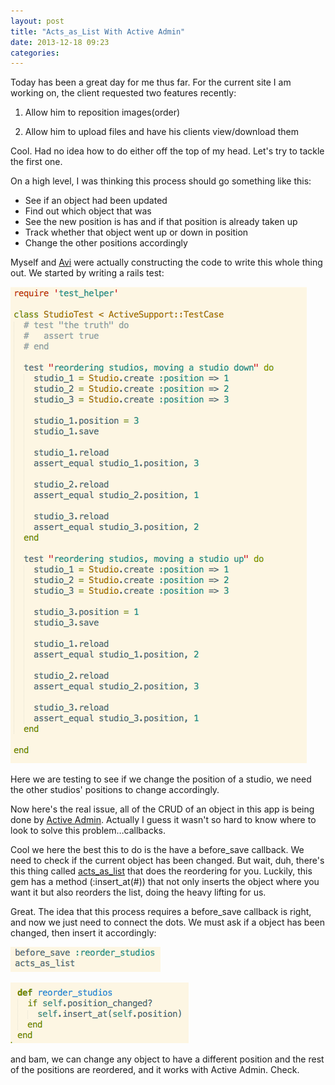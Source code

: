 ```yaml
---
layout: post
title: "Acts_as_List With Active Admin"
date: 2013-12-18 09:23
categories:
---
```

Today has been a great day for me thus far.  For the current site I am working on, the client requested two features recently: 

1) Allow him to reposition images(order)

2) Allow him to upload files and have his clients view/download them

Cool.  Had no idea how to do either off the top of my head.  Let's try to tackle the first one.

On a high level, I was thinking this process should go something like this:

* See if an object had been updated
* Find out which object that was
* See the new position is has and if that position is already taken up
* Track whether that object went up or down in position
* Change the other positions accordingly 

Myself and [Avi](https://twitter.com/aviflombaum) were actually constructing the code to write this whole thing out.  We started by writing a rails test:

![My params](/images/unittest.png)

Here we are testing to see if we change the position of a studio, we need the other studios' positions to change accordingly. 

Now here's the real issue, all of the CRUD of an object in this app is being done by [Active Admin](http://www.activeadmin.info/).  Actually I guess it wasn't so hard to know where to look to solve this problem…callbacks.

Cool we here the best this to do is the have a before_save callback.  We need to check if the  current object has been changed.  But wait, duh, there's this thing called [acts_as_list](https://github.com/swanandp/acts_as_list) that does the reordering for you.  Luckily, this gem has a method (:insert_at(#)) that not only inserts the object where you want it but also reorders the list, doing the heavy lifting for us.

Great.  The idea that this process requires a before_save callback is right, and now we just need to connect the dots.  We must ask if a object has been changed, then insert it accordingly:

![My params](/images/beforefilter.png)

![My params](/images/actslist.png)

and bam, we can change any object to have a different position and the rest of the positions are reordered, and it works with Active Admin.  Check.

